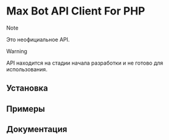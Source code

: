 # Max Bot API Client For PHP

> [!NOTE]
> Это неофициальное API.

> [!WARNING]
> API находится на стадии начала разработки и не готово для использования.

## Установка

## Примеры

## Документация
